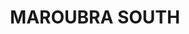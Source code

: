 ---
lastmod: '2025-04-06T06:05:20+00:00'
latitude: -33.945635
layout: suburb
longitude: 151.241292
postcode: '2035'
state: NSW
title: MAROUBRA SOUTH
url: /nsw/maroubra-south/
---